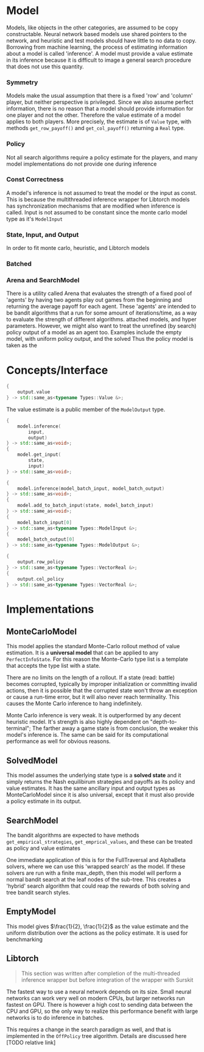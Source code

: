 
# Model
Models, like objects in the other categories, are assumed to be copy constructable. Neural network based models use shared pointers to the network, and heuristic and test models should have little to no data to copy.
Borrowing from machine learning, the process of estimating information about a model is called 'inference'.
A model must provide a value estimate in its inference because it is difficult to image a general search procedure that does not use this quantity.
### Symmetry
Models make the usual assumption that there is a fixed 'row' and 'column' player, but neither perspective is privileged. Since we also assume perfect information, there is no reason that a model should provide information for one player and not the other.
Therefore the value estimate of a model applies to both players. More precisely, the estimate is of `Value` type, with methods `get_row_payoff()` and `get_col_payoff()` returning a `Real` type.
### Policy
Not all search algorithms require a policy estimate for the players, and many model implementations do not provide one during inference

### Const Correctness
A model's inference is not assumed to treat the model or the input as const. This is because the multithreaded inference wrapper for Libtorch models has synchronization mechanisms that are modified when inference is called. Input is not assumed to be constant since the monte carlo model type as it's `ModelInput`

### State, Input, and Output
In order to fit monte carlo, heuristic, and Libtorch models 

### Batched

### Arena and SearchModel
There is a utility called Arena that evaluates the strength of a fixed pool of 'agents' by having two agents play out games from the beginning and returning the average payoff for each agent.
These 'agents' are intended to be bandit algorithms that a run for some amount of iterations/time, as a way to evaluate the strength of different algorithms. attached models, and hyper parameters.
However, we might also want to treat the unrefined (by search) policy output of a model as an agent too. Examples include the empty model, with uniform policy output, and the solved
Thus the policy model is taken as the 

# Concepts/Interface
```cpp
{
    output.value
} -> std::same_as<typename Types::Value &>;
```
The value estimate is a public member of the `ModelOutput` type.
```cpp
{
    model.inference(
        input,
        output)
} -> std::same_as<void>;
{
    model.get_input(
        state,
        input)
} -> std::same_as<void>;
```
```cpp
{
    model.inference(model_batch_input, model_batch_output)
} -> std::same_as<void>;
{
    model.add_to_batch_input(state, model_batch_input)
} -> std::same_as<void>;
{
    model_batch_input[0]
} -> std::same_as<typename Types::ModelInput &>;
{
    model_batch_output[0]
} -> std::same_as<typename Types::ModelOutput &>;
```
```cpp
{
    output.row_policy
} -> std::same_as<typename Types::VectorReal &>;
{
    output.col_policy
} -> std::same_as<typename Types::VectorReal &>;
```

# Implementations

## MonteCarloModel

This model applies the standard Monte-Carlo rollout method of value estimation. It is a **universal model** that can be applied to any `PerfectInfoState`. For this reason the Monte-Carlo type list is a template that accepts the type list with a state.

There are no limits on the length of a rollout. If a state (read: battle) becomes corrupted, typically by improper initialization or committing invalid actions, then it is possible that the corrupted state won't throw an exception or cause a run-time error, but it will also never reach terminality. This causes the Monte Carlo inference to hang indefinitely.

Monte Carlo inference is very weak. It is outperformed by any decent heuristic model. It's strength is also highly dependent on "depth-to-terminal"; The farther away a game state is from conclusion, the weaker this model's inference is. The same can be said for its computational performance as well for obvious reasons.

## SolvedModel
This model assumes the underlying state type is a **solved state** and it simply returns the Nash equilibirum strategies and payoffs as its policy and value estimates. It has the same ancillary input and output types as MonteCarloModel since it is also universal, except that it must also provide a policy estimate in its output.

## SearchModel
The bandit algorithms are expected to have methods `get_empirical_strategies`, `get_emprical_values`, and these can be treated as policy and value estimates

One immediate application of this is for the FullTraversal and AlphaBeta solvers, where we can use this 'wrapped search' as the model. If these solvers are run with a finite max_depth, then this model will perform a normal bandit search at the leaf nodes of the sub-tree. 
This creates a 'hybrid' search algorithm that could reap the rewards of both solving and tree bandit search styles. 

## EmptyModel
This model gives $\frac{1}{2}, \frac{1}{2}$ as the value estimate and the uniform distribution over the actions as the policy estimate. It is used for benchmarking   

## Libtorch
> This section was written after completion of the multi-threaded inference wrapper but before integration of the wrapper with Surskit

The fastest way to use a neural network depends on its size. Small neural networks can work very well on modern CPUs, but larger networks run fastest on GPU. There is however a high cost to sending data between the CPU and GPU, so the only way to realize this performance benefit with large networks is to do inference in batches.

This requires a change in the search paradigm as well, and that is implemented in the `OffPolicy` tree algorithm. Details are discussed here [TODO relative link]



